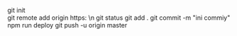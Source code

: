 git init<br/>
git remote add origin https:
\n
git status
git add .
git commit -m "ini commiy"
npm run deploy
git push -u origin master
